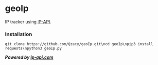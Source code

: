 # geoIp
IP tracker using [IP-API](ip-api.com).

### Installation
```git clone https://github.com/Qzacy/geoIp.git\ncd geoIp\npip3 install requests\npython3 geoIp.py```


***Powered by [ip-api.com](ip-api.com)***

